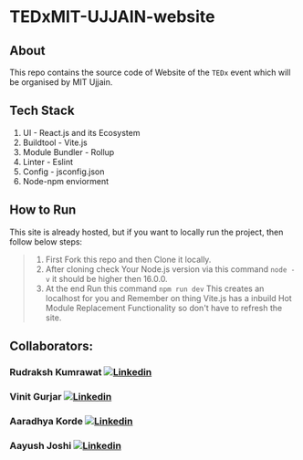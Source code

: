 # TEDxMIT-UJJAIN-website
## About
This repo contains the source code of Website of the `TEDx` event which will be organised by MIT Ujjain.

## Tech Stack
1. UI - React.js and its Ecosystem
1. Buildtool - Vite.js
1. Module Bundler - Rollup
1. Linter - Eslint
1. Config - jsconfig.json
1. Node-npm enviorment

## How to Run 
This site is already hosted, but if you want to locally run the project, then follow below steps:
> 1. First Fork this repo and then Clone it locally.
> 1. After cloning check Your Node.js version via this command `node -v` it should be higher then 16.0.0.
> 1. At the end Run this command `npm run dev` This creates an localhost for you and Remember on thing Vite.js has a inbuild Hot Module Replacement Functionality so don't have to refresh the site.
>
## Collaborators:
### Rudraksh Kumrawat [![Linkedin](https://img.shields.io/badge/LinkedIn-%230077B5.svg?logo=linkedin&logoColor=white)](https://www.linkedin.com/in/rudraksh-kumrawat-81aa5a1b4)
### Vinit Gurjar [![Linkedin](https://img.shields.io/badge/LinkedIn-%230077B5.svg?logo=linkedin&logoColor=white)](https://www.linkedin.com/in/vinit-gurjar-48280921a/)
### Aaradhya Korde [![Linkedin](https://img.shields.io/badge/LinkedIn-%230077B5.svg?logo=linkedin&logoColor=white)](https://www.linkedin.com/in/aaradhya-korde/)
### Aayush Joshi [![Linkedin](https://img.shields.io/badge/LinkedIn-%230077B5.svg?logo=linkedin&logoColor=white)](https://linkedin.com/in/aayush-joshi01)
